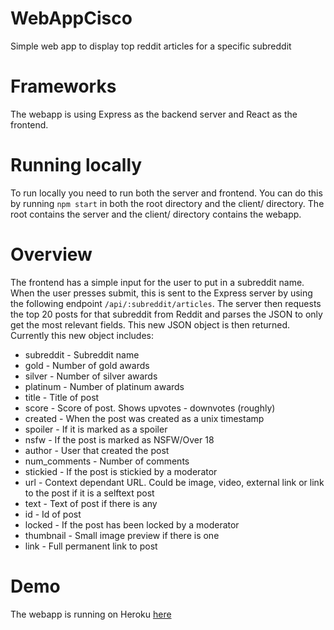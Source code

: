 # WebAppCisco
Simple web app to display top reddit articles for a specific subreddit

# Frameworks
The webapp is using Express as the backend server and React as the frontend.

# Running locally
To run locally you need to run both the server and frontend. You can do this by running `npm start` in both the root directory and the client/ directory. The root contains the server and the client/ directory contains the webapp.

# Overview
The frontend has a simple input for the user to put in a subreddit name. When the user presses submit, this is sent to the Express server by using the following endpoint `/api/:subreddit/articles`. The server then requests the top 20 posts for that subreddit from Reddit and parses the JSON to only get the most relevant fields. This new JSON object is then returned. 
Currently this new object includes:

* subreddit - Subreddit name
* gold - Number of gold awards
* silver - Number of silver awards
* platinum - Number of platinum awards
* title - Title of post
* score - Score of post. Shows upvotes - downvotes (roughly)
* created - When the post was created as a unix timestamp
* spoiler - If it is marked as a spoiler
* nsfw - If the post is marked as NSFW/Over 18
* author - User that created the post
* num\_comments - Number of comments
* stickied - If the post is stickied by a moderator
* url - Context dependant URL. Could be image, video, external link or link to the post if it is a selftext post
* text - Text of post if there is any
* id - Id of post
* locked - If the post has been locked by a moderator
* thumbnail - Small image preview if there is one
* link - Full permanent link to post

# Demo
The webapp is running on Heroku [here](https://cisco-webapp.herokuapp.com/)
